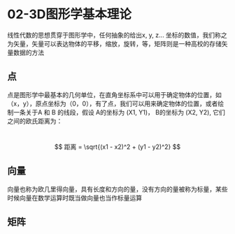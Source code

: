 # 02-3D图形学基本理论

线性代数的思想贯穿于图形学中，任何抽象的给出x, y, z... 坐标的数值，我们称之为矢量，矢量可以表达物体的平移，缩放，旋转，等，矩阵则是一种高校的存储矢量数据的方法

## 点

​	点是图形学中最基本的几何单位，在直角坐标系中可以用于确定物体的位置，如（x，y），原点坐标为（0，0），有了点，我们可以用来确定物体的位置，或者绘制一条关于A 和 B 的线段，假设 A的坐标为 (X1, Y1)， B的坐标为 (X2, Y2), 它们之间的欧氏距离为：

​	
$$
距离 = \sqrt{(x1 - x2)^2 + (y1 - y2)^2}
$$

## 向量

​	向量也称为欧几里得向量，具有长度和方向的量，没有方向的量被称为标量，某些时候向量在数学运算时既当做向量也当作标量运算

## 矩阵

